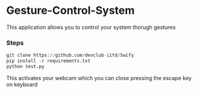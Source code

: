 # Gesture-Control-System

This application allows you to control your system thorugh gestures

### Steps
```python
git clone https://github.com/devclub-iitd/Swify
pip install -r requirements.txt
python test.py
```
This activates your webcam which you can close pressing the escape key on keyboard 
